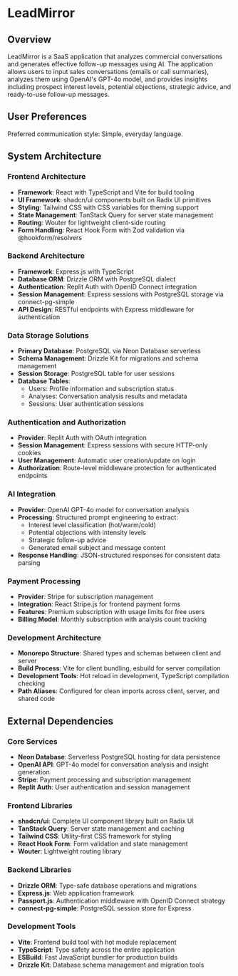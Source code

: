 # LeadMirror

## Overview

LeadMirror is a SaaS application that analyzes commercial conversations and generates effective follow-up messages using AI. The application allows users to input sales conversations (emails or call summaries), analyzes them using OpenAI's GPT-4o model, and provides insights including prospect interest levels, potential objections, strategic advice, and ready-to-use follow-up messages.

## User Preferences

Preferred communication style: Simple, everyday language.

## System Architecture

### Frontend Architecture
- **Framework**: React with TypeScript and Vite for build tooling
- **UI Framework**: shadcn/ui components built on Radix UI primitives
- **Styling**: Tailwind CSS with CSS variables for theming support
- **State Management**: TanStack Query for server state management
- **Routing**: Wouter for lightweight client-side routing
- **Form Handling**: React Hook Form with Zod validation via @hookform/resolvers

### Backend Architecture
- **Framework**: Express.js with TypeScript
- **Database ORM**: Drizzle ORM with PostgreSQL dialect
- **Authentication**: Replit Auth with OpenID Connect integration
- **Session Management**: Express sessions with PostgreSQL storage via connect-pg-simple
- **API Design**: RESTful endpoints with Express middleware for authentication

### Data Storage Solutions
- **Primary Database**: PostgreSQL via Neon Database serverless
- **Schema Management**: Drizzle Kit for migrations and schema management
- **Session Storage**: PostgreSQL table for user sessions
- **Database Tables**:
  - Users: Profile information and subscription status
  - Analyses: Conversation analysis results and metadata
  - Sessions: User authentication sessions

### Authentication and Authorization
- **Provider**: Replit Auth with OAuth integration
- **Session Management**: Express sessions with secure HTTP-only cookies
- **User Management**: Automatic user creation/update on login
- **Authorization**: Route-level middleware protection for authenticated endpoints

### AI Integration
- **Provider**: OpenAI GPT-4o model for conversation analysis
- **Processing**: Structured prompt engineering to extract:
  - Interest level classification (hot/warm/cold)
  - Potential objections with intensity levels
  - Strategic follow-up advice
  - Generated email subject and message content
- **Response Handling**: JSON-structured responses for consistent data parsing

### Payment Processing
- **Provider**: Stripe for subscription management
- **Integration**: React Stripe.js for frontend payment forms
- **Features**: Premium subscription with usage limits for free users
- **Billing Model**: Monthly subscription with analysis count tracking

### Development Architecture
- **Monorepo Structure**: Shared types and schemas between client and server
- **Build Process**: Vite for client bundling, esbuild for server compilation
- **Development Tools**: Hot reload in development, TypeScript compilation checking
- **Path Aliases**: Configured for clean imports across client, server, and shared code

## External Dependencies

### Core Services
- **Neon Database**: Serverless PostgreSQL hosting for data persistence
- **OpenAI API**: GPT-4o model for conversation analysis and insight generation
- **Stripe**: Payment processing and subscription management
- **Replit Auth**: User authentication and session management

### Frontend Libraries
- **shadcn/ui**: Complete UI component library built on Radix UI
- **TanStack Query**: Server state management and caching
- **Tailwind CSS**: Utility-first CSS framework for styling
- **React Hook Form**: Form validation and state management
- **Wouter**: Lightweight routing library

### Backend Libraries
- **Drizzle ORM**: Type-safe database operations and migrations
- **Express.js**: Web application framework
- **Passport.js**: Authentication middleware with OpenID Connect strategy
- **connect-pg-simple**: PostgreSQL session store for Express

### Development Tools
- **Vite**: Frontend build tool with hot module replacement
- **TypeScript**: Type safety across the entire application
- **ESBuild**: Fast JavaScript bundler for production builds
- **Drizzle Kit**: Database schema management and migration tools